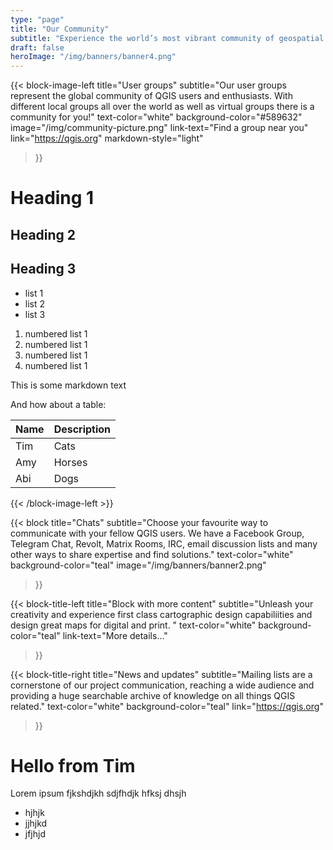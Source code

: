 ```yaml
---
type: "page"
title: "Our Community"
subtitle: "Experience the world’s most vibrant community of geospatial experts and enthusiasts"
draft: false
heroImage: "/img/banners/banner4.png"
---
```




{{< block-image-left
    title="User groups"
    subtitle="Our user groups represent the global community of QGIS users and enthusiasts. With different local groups all over the world as well as virtual groups there is a community for you!"
    text-color="white"
    background-color="#589632"
    image="/img/community-picture.png"
    link-text="Find a group near you"
    link="https://qgis.org"
    markdown-style="light"
>}}

# Heading 1

## Heading 2

## Heading 3

* list 1
* list 2
* list 3

1. numbered list 1
1. numbered list 1
1. numbered list 1
1. numbered list 1

This is some markdown text

And how about a table:

Name | Description
-----|--------------
Tim | Cats
Amy | Horses
Abi | Dogs

{{< /block-image-left >}}

{{< block
    title="Chats"
    subtitle="Choose your favourite way to communicate with your fellow QGIS users. We have a Facebook Group, Telegram Chat, Revolt, Matrix Rooms, IRC, email discussion lists and many other ways to share expertise and find solutions."
    text-color="white"
    background-color="teal"
    image="/img/banners/banner2.png"
>}}

{{< block-title-left
    title="Block with more content"
    subtitle="Unleash your creativity and experience first class cartographic design capabiliities and design great maps for digital and print. "
    text-color="white"
    background-color="teal"
    link-text="More details..."
>}}

{{< block-title-right
    title="News and updates"
    subtitle="Mailing lists are a cornerstone of our project communication, reaching a wide audience and providing a huge searchable archive of knowledge on all things QGIS related."
    text-color="white"
    background-color="teal"
    link="https://qgis.org"
>}}

<div class="content">

# Hello from Tim

Lorem ipsum fjkshdjkh sdjfhdjk hfksj dhsjh

* hjhjk
* jjhjkd
* jfjhjd

</div>
